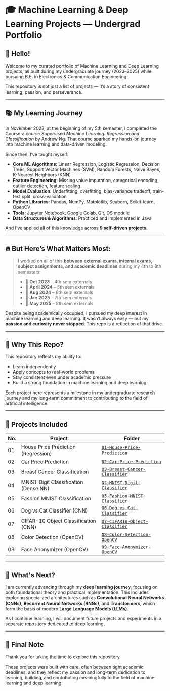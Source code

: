 # 🎓 Machine Learning & Deep Learning Projects — Undergrad Portfolio

## 👋 Hello!

Welcome to my curated portfolio of Machine Learning and Deep Learning projects, all built during my undergraduate journey (2023–2025) while pursuing B.E. in Electronics & Communication Engineering.

This repository is not just a list of projects — it’s a story of consistent learning, passion, and perseverance.

---

## 📚 My Learning Journey

In November 2023, at the beginning of my 5th semester, I completed the Coursera course *Supervised Machine Learning: Regression and Classification* by Andrew Ng. That course sparked my hands-on journey into machine learning and data-driven modeling.

Since then, I’ve taught myself:

- **Core ML Algorithms**: Linear Regression, Logistic Regression, Decision Trees, Support Vector Machines (SVM), Random Forests, Naive Bayes, K-Nearest Neighbors (KNN)
- **Feature Engineering**: Missing value imputation, categorical encoding, outlier detection, feature scaling
- **Model Evaluation**: Underfitting, overfitting, bias-variance tradeoff, train-test split, cross-validation
- **Python Libraries**: Pandas, NumPy, Matplotlib, Seaborn, Scikit-learn, OpenCV
- **Tools**: Jupyter Notebook, Google Colab, Git, OS module
- **Data Structures & Algorithms**: Practiced and implemented in Java

And I’ve applied all of this knowledge across **9 self-driven projects**.

---

## 🔥 But Here’s What Matters Most:

> I worked on all of this **between external exams, internal exams, subject assignments, and academic deadlines** during my 4th to 8th semesters:
>
> - 📘 **Oct 2023** – 4th sem externals  
> - 📘 **April 2024** – 5th sem externals  
> - 📘 **Aug 2024** – 6th sem externals  
> - 📘 **Jan 2025** – 7th sem externals  
> - 📘 **May 2025** – 8th sem externals  

Despite being academically occupied, I pursued my deep interest in machine learning and deep learning. It wasn’t always easy — but my **passion and curiosity never stopped**. This repo is a reflection of that drive.

---

## 💼 Why This Repo?

This repository reflects my ability to:
- Learn independently
- Apply concepts to real-world problems
- Stay consistent even under academic pressure
- Build a strong foundation in machine learning and deep learning

Each project here represents a milestone in my undergraduate research journey and my long-term commitment to contributing to the field of artificial intelligence.

---

## 📁 Projects Included

| No. | Project                                   | Folder                                  |
|-----|-------------------------------------------|-----------------------------------------|
| 01  | House Price Prediction (Regression)       | [`01-House-Price-Prediction`](./01-House-Price-Prediction) |
| 02  | Car Price Prediction                      | [`02-Car-Price-Prediction`](./02-Car-Price-Prediction)     |
| 03  | Breast Cancer Classification              | [`03-Breast-Cancer-Classifier`](./03-Breast-Cancer-Classifier) |
| 04  | MNIST Digit Classification (Dense NN)     | [`04-MNIST-Digit-Classifier`](./04-MNIST-Digit-Classifier) |
| 05  | Fashion MNIST Classification              | [`05-Fashion-MNIST-Classifier`](./05-Fashion-MNIST-Classifier) |
| 06  | Dog vs Cat Classifier (CNN)               | [`06-Dog-vs-Cat-Classifier`](./06-Dog-vs-Cat-Classifier) |
| 07  | CIFAR-10 Object Classification (CNN)      | [`07-CIFAR10-Object-Classifier`](./07-CIFAR10-Object-Classifier) |
| 08  | Color Detection (OpenCV)                  | [`08-Color-Detection-OpenCV`](./08-Color-Detection-OpenCV) |
| 09  | Face Anonymizer (OpenCV)                  | [`09-Face-Anonymizer-OpenCV`](./09-Face-Anonymizer-OpenCV) |

---

## 🌱 What's Next?

I am currently advancing through my **deep learning journey**, focusing on both foundational theory and practical implementation. This includes exploring specialized architectures such as **Convolutional Neural Networks (CNNs)**, **Recurrent Neural Networks (RNNs)**, and **Transformers**, which form the basis of modern **Large Language Models (LLMs)**.

As I continue learning, I will document future projects and experiments in a separate repository dedicated to deep learning.

---

## 🙏 Final Note

Thank you for taking the time to explore this repository.

These projects were built with care, often between tight academic deadlines, and they reflect my passion and long-term dedication to learning, building, and contributing meaningfully to the field of machine learning and deep learning.
